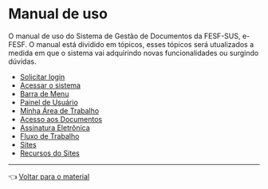 # Manual de uso

O manual de uso do Sistema de Gestão de Documentos da FESF-SUS, e-FESF. O manual está dividido em tópicos, esses tópicos será utualizados a medida em que o sistema vai adquirindo novas funcionalidades ou surgindo dúvidas.

- [Solicitar login](solicitarLogin/aula.md)
- [Acessar o sistema](acessoSistema/aula.md)
- [Barra de Menu](areaDeTrabalho/aula.md)
- [Painel de Usuário](painelUsuario/aula.md)
- [Minha Área de Trabalho](areaDeTrabalho/aula.md)
- [Acesso aos Documentos](acessoDocumentos/aula.md)
- [Assinatura Eletrônica](AssinaturaEletronica/aula.md)
- [Fluxo de Trabalho](fluxoDeTrabalho/aula.md)
- [Sites](sites/aula.md)
- [Recursos do Sites](recursosSites/aula.md)

  
---

👈 [Voltar para o material](../material.md)
